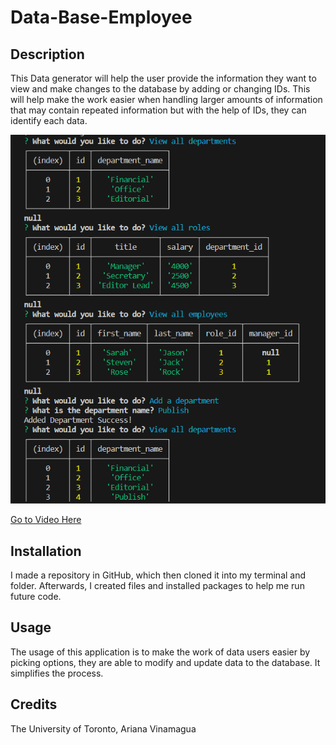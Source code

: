 # Data-Base-Employee
## Description
This Data generator will help the user provide the information they want to view and make changes to the database by adding or changing IDs. This will help make the work easier when handling larger amounts of information that may contain repeated information but with the help of IDs, they can identify each data.

![Webpage](./images/tables.png)

[Go to Video Here](https://drive.google.com/file/d/1apg3wqILUfN-ohTgKaHlNf6WLg9neeTi/view)

## Installation
I made a repository in GitHub, which then cloned it into my terminal and folder. Afterwards, I created files and installed packages to help me run future code.

## Usage
The usage of this application is to make the work of data users easier by picking options, they are able to modify and update data to the database. It simplifies the process.

## Credits
The University of Toronto,
Ariana Vinamagua